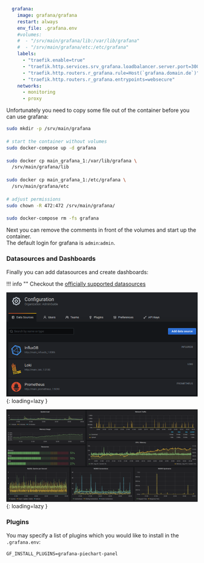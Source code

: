 ```yaml
  grafana:
    image: grafana/grafana
    restart: always
    env_file: .grafana.env
    #volumes:
    #  - "/srv/main/grafana/lib:/var/lib/grafana"
    #  - "/srv/main/grafana/etc:/etc/grafana"
    labels:
      - "traefik.enable=true"
      - "traefik.http.services.srv_grafana.loadbalancer.server.port=3000"
      - "traefik.http.routers.r_grafana.rule=Host(`grafana.domain.de`)"
      - "traefik.http.routers.r_grafana.entrypoints=websecure"
    networks:
      - monitoring
      - proxy
```

Unfortunately you need to copy some file out of the container before you can use grafana:
```bash
sudo mkdir -p /srv/main/grafana

# start the container without volumes
sudo docker-compose up -d grafana

sudo docker cp main_grafana_1:/var/lib/grafana \
  /srv/main/grafana/lib

sudo docker cp main_grafana_1:/etc/grafana \
  /srv/main/grafana/etc

# adjust permissions
sudo chown -R 472:472 /srv/main/grafana/

sudo docker-compose rm -fs grafana
```

Next you can remove the comments in front of the volumes and start up the container.  
The default login for grafana is `admin`:`admin`.

### Datasources and Dashboards
Finally you can add datasources and create dashboards:

!!! info ""
    Checkout the [officially supported datasources](https://grafana.com/docs/grafana/latest/datasources/#supported-data-sources)

![Datasources](../img/services/grafana_datasources.png?raw=true){: loading=lazy }

![Dashboard](../img/services/grafana_dashboard.png?raw=true){: loading=lazy }


### Plugins
You may specify a list of plugins which you would like to install in the `.grafana.env`:
```
GF_INSTALL_PLUGINS=grafana-piechart-panel
```
